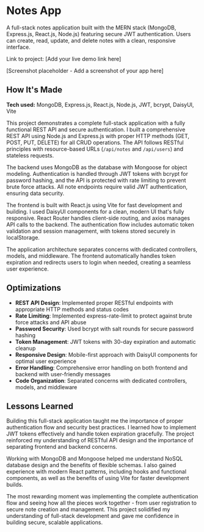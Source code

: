 # Notes App

A full-stack notes application built with the MERN stack (MongoDB, Express.js, React.js, Node.js) featuring secure JWT authentication. Users can create, read, update, and delete notes with a clean, responsive interface.

Link to project: [Add your live demo link here]

[Screenshot placeholder - Add a screenshot of your app here]

## How It's Made

**Tech used:** MongoDB, Express.js, React.js, Node.js, JWT, bcrypt, DaisyUI, Vite

This project demonstrates a complete full-stack application with a fully functional REST API and secure authentication. I built a comprehensive REST API using Node.js and Express.js with proper HTTP methods (GET, POST, PUT, DELETE) for all CRUD operations. The API follows RESTful principles with resource-based URLs (`/api/notes` and `/api/users`) and stateless requests.

The backend uses MongoDB as the database with Mongoose for object modeling. Authentication is handled through JWT tokens with bcrypt for password hashing, and the API is protected with rate limiting to prevent brute force attacks. All note endpoints require valid JWT authentication, ensuring data security.

The frontend is built with React.js using Vite for fast development and building. I used DaisyUI components for a clean, modern UI that's fully responsive. React Router handles client-side routing, and axios manages API calls to the backend. The authentication flow includes automatic token validation and session management, with tokens stored securely in localStorage.

The application architecture separates concerns with dedicated controllers, models, and middleware. The frontend automatically handles token expiration and redirects users to login when needed, creating a seamless user experience.

## Optimizations

- **REST API Design**: Implemented proper RESTful endpoints with appropriate HTTP methods and status codes
- **Rate Limiting**: Implemented express-rate-limit to protect against brute force attacks and API abuse
- **Password Security**: Used bcrypt with salt rounds for secure password hashing
- **Token Management**: JWT tokens with 30-day expiration and automatic cleanup
- **Responsive Design**: Mobile-first approach with DaisyUI components for optimal user experience
- **Error Handling**: Comprehensive error handling on both frontend and backend with user-friendly messages
- **Code Organization**: Separated concerns with dedicated controllers, models, and middleware

## Lessons Learned

Building this full-stack application taught me the importance of proper authentication flow and security best practices. I learned how to implement JWT tokens effectively and handle token expiration gracefully. The project reinforced my understanding of RESTful API design and the importance of separating frontend and backend concerns.

Working with MongoDB and Mongoose helped me understand NoSQL database design and the benefits of flexible schemas. I also gained experience with modern React patterns, including hooks and functional components, as well as the benefits of using Vite for faster development builds.

The most rewarding moment was implementing the complete authentication flow and seeing how all the pieces work together - from user registration to secure note creation and management. This project solidified my understanding of full-stack development and gave me confidence in building secure, scalable applications.
